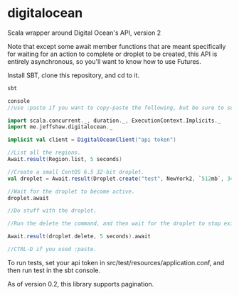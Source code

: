 digitalocean
============

Scala wrapper around Digital Ocean's API, version 2

Note that except some await member functions that are meant specifically for waiting for an action to complete or droplet to be created, this API is entirely asynchronous, so you'll want to know how to use Futures.

Install SBT, clone this repository, and cd to it.


```scala
sbt

console
//use :paste if you want to copy-paste the following, but be sure to set your api token first.

import scala.concurrent._, duration._, ExecutionContext.Implicits._
import me.jeffshaw.digitalocean._

implicit val client = DigitalOceanClient("api token")

//List all the regions.
Await.result(Region.list, 5 seconds)

//Create a small CentOS 6.5 32-bit droplet.
val droplet = Await.result(Droplet.create("test", NewYork2, `512mb`, 3448674, Seq.empty, false, false, false, None), 10 seconds)

//Wait for the droplet to become active.
droplet.await

//Do stuff with the droplet.

//Run the delete the command, and then wait for the droplet to stop existing.

Await.result(droplet.delete, 5 seconds).await

//CTRL-D if you used :paste.
```

To run tests, set your api token in src/test/resources/application.conf, and then run test in the sbt console.

As of version 0.2, this library supports pagination.
